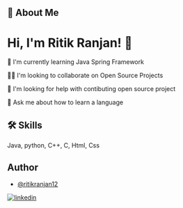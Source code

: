 
## 🚀 About Me

# Hi, I'm Ritik Ranjan! 👋

🧠 I'm currently learning Java Spring Framework

👯‍♀️ I'm looking to collaborate on Open Source Projects

🤔 I'm looking for help with contibuting open source project

💬 Ask me about how to learn a language

## 🛠 Skills
Java, python, C++, C, Html, Css 



## Author

- [@ritikranjan12](https://github.com/ritikranjan12)

[![linkedin](https://img.shields.io/badge/linkedin-0A66C2?style=for-the-badge&logo=linkedin&logoColor=white)](https://www.linkedin.com/in/ritik-ranjan-353568201/)

